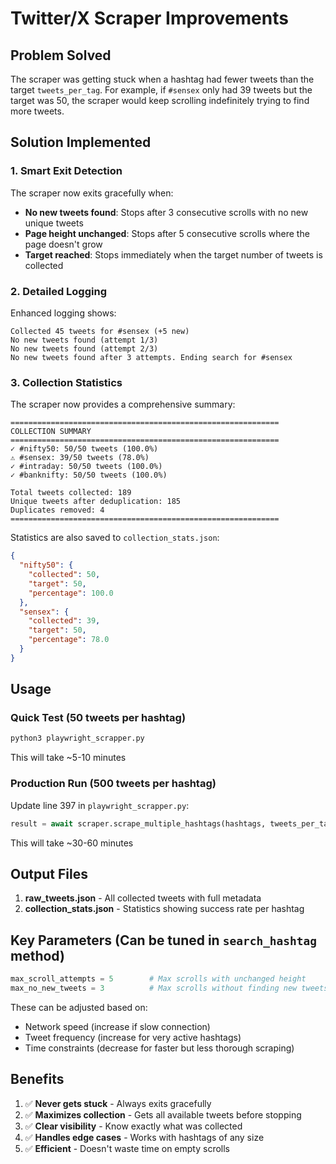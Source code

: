 # Twitter/X Scraper Improvements

## Problem Solved
The scraper was getting stuck when a hashtag had fewer tweets than the target `tweets_per_tag`. For example, if `#sensex` only had 39 tweets but the target was 50, the scraper would keep scrolling indefinitely trying to find more tweets.

## Solution Implemented

### 1. **Smart Exit Detection**
The scraper now exits gracefully when:
- **No new tweets found**: Stops after 3 consecutive scrolls with no new unique tweets
- **Page height unchanged**: Stops after 5 consecutive scrolls where the page doesn't grow
- **Target reached**: Stops immediately when the target number of tweets is collected

### 2. **Detailed Logging**
Enhanced logging shows:
```
Collected 45 tweets for #sensex (+5 new)
No new tweets found (attempt 1/3)
No new tweets found (attempt 2/3)
No new tweets found after 3 attempts. Ending search for #sensex
```

### 3. **Collection Statistics**
The scraper now provides a comprehensive summary:

```
============================================================
COLLECTION SUMMARY
============================================================
✓ #nifty50: 50/50 tweets (100.0%)
⚠ #sensex: 39/50 tweets (78.0%)
✓ #intraday: 50/50 tweets (100.0%)
✓ #banknifty: 50/50 tweets (100.0%)

Total tweets collected: 189
Unique tweets after deduplication: 185
Duplicates removed: 4
============================================================
```

Statistics are also saved to `collection_stats.json`:
```json
{
  "nifty50": {
    "collected": 50,
    "target": 50,
    "percentage": 100.0
  },
  "sensex": {
    "collected": 39,
    "target": 50,
    "percentage": 78.0
  }
}
```

## Usage

### Quick Test (50 tweets per hashtag)
```bash
python3 playwright_scrapper.py
```
This will take ~5-10 minutes

### Production Run (500 tweets per hashtag)
Update line 397 in `playwright_scrapper.py`:
```python
result = await scraper.scrape_multiple_hashtags(hashtags, tweets_per_tag=500)
```
This will take ~30-60 minutes

## Output Files

1. **raw_tweets.json** - All collected tweets with full metadata
2. **collection_stats.json** - Statistics showing success rate per hashtag

## Key Parameters (Can be tuned in `search_hashtag` method)

```python
max_scroll_attempts = 5        # Max scrolls with unchanged height
max_no_new_tweets = 3          # Max scrolls without finding new tweets
```

These can be adjusted based on:
- Network speed (increase if slow connection)
- Tweet frequency (increase for very active hashtags)
- Time constraints (decrease for faster but less thorough scraping)

## Benefits

1. ✅ **Never gets stuck** - Always exits gracefully
2. ✅ **Maximizes collection** - Gets all available tweets before stopping
3. ✅ **Clear visibility** - Know exactly what was collected
4. ✅ **Handles edge cases** - Works with hashtags of any size
5. ✅ **Efficient** - Doesn't waste time on empty scrolls

